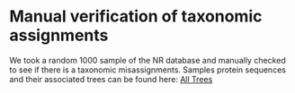 # Manual verification of taxonomic assignments
We took a random 1000 sample of the NR database and manually checked to see if there is a taxonomic misassignments.
Samples protein sequences and their associated trees can be found here:
[All Trees](sample_NR_Trees)

 